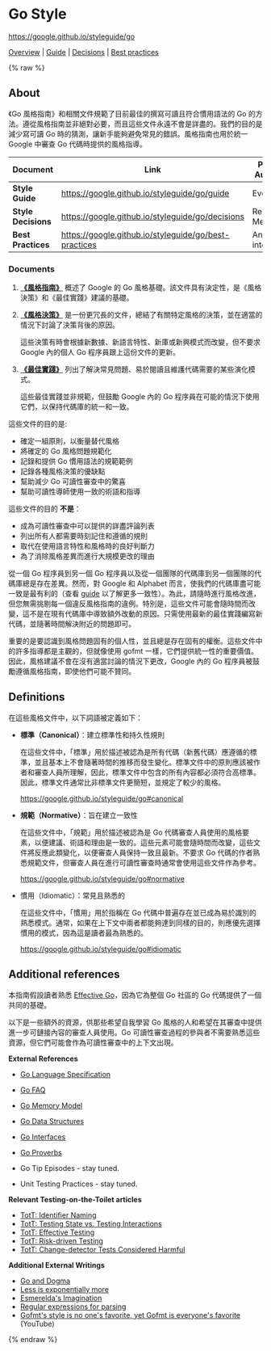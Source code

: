 # Go Style

https://google.github.io/styleguide/go

[Overview](index) | [Guide](guide) | [Decisions](decisions) |
[Best practices](best-practices)

<!--

-->

{% raw %}

<a id="about"></a>

## About

《Go 風格指南》和相關文件規範了目前最佳的撰寫可讀且符合慣用語法的 Go 的方法。遵從風格指南並非絕對必要，而且這些文件永遠不會是詳盡的。我們的目的是減少寫可讀 Go 時的猜測，讓新手能夠避免常見的錯誤。風格指南也用於統一 Google 中審查 Go 代碼時提供的風格指導。

| Document            | Link                                                  | Primary Audience    | [Normative] | [Canonical] |
| ------------------- | ----------------------------------------------------- | ------------------- | ----------- | ----------- |
| **Style Guide**     | https://google.github.io/styleguide/go/guide          | Everyone            | Yes         | Yes         |
| **Style Decisions** | https://google.github.io/styleguide/go/decisions      | Readability Mentors | Yes         | No          |
| **Best Practices**  | https://google.github.io/styleguide/go/best-practices | Anyone interested   | No          | No          |

[normative]: #normative
[canonical]: #canonical

<a id="docs"></a>

### Documents

1.  **[《風格指南》](<(https://google.github.io/styleguide/go/guide)>)** 概述了 Google 的 Go 風格基礎。該文件具有決定性，是《風格決策》和《最佳實踐》建議的基礎。

2.  **[《風格決策》](https://google.github.io/styleguide/go/decisions)** 是一份更冗長的文件，總結了有關特定風格的決策，並在適當的情況下討論了決策背後的原因。

    這些決策有時會根據新數據、新語言特性、新庫或新興模式而改變，但不要求 Google 內的個人 Go 程序員跟上這份文件的更新。

3.  **[《最佳實踐》](https://google.github.io/styleguide/go/best-practices)** 列出了解決常見問題、易於閱讀且維護代碼需要的某些演化模式。

    這些最佳實踐並非規範，但鼓勵 Google 內的 Go 程序員在可能的情況下使用它們，以保持代碼庫的統一和一致。

這些文件的目的是:

- 確定一組原則，以衡量替代風格
- 將確定的 Go 風格問題規範化
- 記錄和提供 Go 慣用語法的規範範例
- 記錄各種風格決策的優缺點
- 幫助減少 Go 可讀性審查中的驚喜
- 幫助可讀性導師使用一致的術語和指導

這些文件的目的 **不是**：

- 成為可讀性審查中可以提供的詳盡評論列表
- 列出所有人都需要時刻記住和遵循的規則
- 取代在使用語言特性和風格時的良好判斷力
- 為了消除風格差異而進行大規模更改的理由

從一個 Go 程序員到另一個 Go 程序員以及從一個團隊的代碼庫到另一個團隊的代碼庫總是存在差異。然而，對 Google 和 Alphabet 而言，使我們的代碼庫盡可能一致是最有利的（查看 [guide](guide#consistency) 以了解更多一致性）。為此，請隨時進行風格改進，但您無需挑剔每一個違反風格指南的違例。特別是，這些文件可能會隨時間而改變，這不是在現有代碼庫中導致額外改動的原因。只需使用最新的最佳實踐編寫新代碼，並隨著時間解決附近的問題即可。

重要的是要認識到風格問題固有的個人性，並且總是存在固有的權衡。這些文件中的許多指導都是主觀的，但就像使用 gofmt 一樣，它們提供統一性的重要價值。因此，風格建議不會在沒有適當討論的情況下更改，Google 內的 Go 程序員被鼓勵遵循風格指南，即使他們可能不贊同。

<a id="definitions"></a>

## Definitions

在這些風格文件中，以下詞語被定義如下：

- **標準（Canonical）**：建立標準性和持久性規則 <a id="canonical"></a>
  <a id="canonical"></a>

  在這些文件中，「標準」用於描述被認為是所有代碼（新舊代碼）應遵循的標準，並且基本上不會隨著時間的推移而發生變化。標準文件中的原則應該被作者和審查人員所理解，因此，標準文件中包含的所有內容都必須符合高標準。因此，標準文件通常比非標準文件更簡短，並規定了較少的風格。

  https://google.github.io/styleguide/go#canonical

- **規範（Normative）**：旨在建立一致性 <a id="normative"></a>

  在這些文件中，「規範」用於描述被認為是 Go 代碼審查人員使用的風格要素，以便建議、術語和理由是一致的。這些元素可能會隨時間而改變，這些文件將反應此類變化，以便審查人員保持一致且最新。不要求 Go 代碼的作者熟悉規範文件，但審查人員在進行可讀性審查時通常會使用這些文件作為參考。

  https://google.github.io/styleguide/go#normative

- 慣用（Idiomatic）：常見且熟悉的 <a id="idiomatic"></a>

  在這些文件中，「慣用」用於指稱在 Go 代碼中普遍存在並已成為易於識別的熟悉模式。通常，如果在上下文中兩者都能夠達到同樣的目的，則應優先選擇慣用的模式，因為這是讀者最為熟悉的。

  https://google.github.io/styleguide/go#idiomatic

<a id="references"></a>

## Additional references

本指南假設讀者熟悉 [Effective Go]，因為它為整個 Go 社區的 Go 代碼提供了一個共同的基礎。

以下是一些額外的資源，供那些希望自我學習 Go 風格的人和希望在其審查中提供進一步可鏈接內容的審查人員使用。Go 可讀性審查過程的參與者不需要熟悉這些資源，但它們可能會作為可讀性審查中的上下文出現。

[effective go]: https://go.dev/doc/effective_go

**External References**

- [Go Language Specification](https://go.dev/ref/spec)
- [Go FAQ](https://go.dev/doc/faq)
- [Go Memory Model](https://go.dev/ref/mem)
- [Go Data Structures](https://research.swtch.com/godata)
- [Go Interfaces](https://research.swtch.com/interfaces)
- [Go Proverbs](https://go-proverbs.github.io/)

- <a id="gotip"></a> Go Tip Episodes - stay tuned.

- <a id="unit-testing-practices"></a> Unit Testing Practices - stay tuned.

**Relevant Testing-on-the-Toilet articles**

- [TotT: Identifier Naming][tott-431]
- [TotT: Testing State vs. Testing Interactions][tott-281]
- [TotT: Effective Testing][tott-324]
- [TotT: Risk-driven Testing][tott-329]
- [TotT: Change-detector Tests Considered Harmful][tott-350]

[tott-431]: https://testing.googleblog.com/2017/10/code-health-identifiernamingpostforworl.html
[tott-281]: https://testing.googleblog.com/2013/03/testing-on-toilet-testing-state-vs.html
[tott-324]: https://testing.googleblog.com/2014/05/testing-on-toilet-effective-testing.html
[tott-329]: https://testing.googleblog.com/2014/05/testing-on-toilet-risk-driven-testing.html
[tott-350]: https://testing.googleblog.com/2015/01/testing-on-toilet-change-detector-tests.html

**Additional External Writings**

- [Go and Dogma](https://research.swtch.com/dogma)
- [Less is exponentially more](https://commandcenter.blogspot.com/2012/06/less-is-exponentially-more.html)
- [Esmerelda's Imagination](https://commandcenter.blogspot.com/2011/12/esmereldas-imagination.html)
- [Regular expressions for parsing](https://commandcenter.blogspot.com/2011/08/regular-expressions-in-lexing-and.html)
- [Gofmt's style is no one's favorite, yet Gofmt is everyone's favorite](https://www.youtube.com/watch?v=PAAkCSZUG1c&t=8m43s)
  (YouTube)

<!--

-->

{% endraw %}
